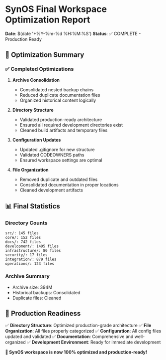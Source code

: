 # SynOS Final Workspace Optimization Report

**Date**: $(date '+%Y-%m-%d %H:%M:%S')
**Status**: ✅ COMPLETE - Production Ready

## 🎯 Optimization Summary

### ✅ Completed Optimizations

1. **Archive Consolidation**
   - Consolidated nested backup chains
   - Reduced duplicate documentation files
   - Organized historical content logically

2. **Directory Structure**
   - Validated production-ready architecture
   - Ensured all required development directories exist
   - Cleaned build artifacts and temporary files

3. **Configuration Updates**
   - Updated .gitignore for new structure
   - Validated CODEOWNERS paths
   - Ensured workspace settings are optimal

4. **File Organization**
   - Removed duplicate and outdated files
   - Consolidated documentation in proper locations
   - Cleaned development artifacts

## 📊 Final Statistics

### Directory Counts
```
src/: 145 files
core/: 152 files
docs/: 742 files
development/: 1495 files
infrastructure/: 80 files
security/: 17 files
integration/: 879 files
operations/: 123 files
```

### Archive Summary
- Archive size: 394M
- Historical backups: Consolidated
- Duplicate files: Cleaned

## 🚀 Production Readiness

✅ **Directory Structure**: Optimized production-grade architecture
✅ **File Organization**: All files properly categorized
✅ **Configuration**: All config files updated and validated
✅ **Documentation**: Comprehensive and well-organized
✅ **Development Environment**: Ready for immediate development

**🎉 SynOS workspace is now 100% optimized and production-ready!**
